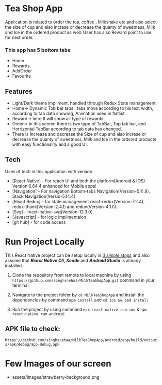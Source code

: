 # Tea Shop App

Application is related to order the tea, coffee , Milkshake etc and also select the size of cup and also increse or decrease the quanty of sweetness, Milk and Ice in the ordered product as well. User has also Reward point to use for next order.

### This app has 5 bottom tabs

- Home
- Rewards
- AddOrder
- Favourite

## Features

- Light/Dark theme impliment, handled through Redux State management
- Home-> Dynamic Tob bar tabs , tabs move according to his text width, according to tab data showing, Animation used in flatlist.
- Reward-> here It will show all type of rewards
- Order-> in this screen there is two type of TabBar, Top tab bar, and Horrizontal TabBar according to tab data has changed.
- There is Increase and decrease the Size of cup and also increse or decrease the quanty of sweetness, Milk and Ice in the ordered producte with easy functionality and a good UI.

## Tech

Uses of tech in this application with version

- [React Native] - For reach UI and both the platform(Android & IOS) Version 0.64.4 enhanced for Mobile apps!
- [Navigation] - For navigation Bottom-tabs Navigation(Version-5.11.9), Stack Navigation(Versio-5.14.4)
- [React Redux] - for state management react-redux(Version-7.2.4), redux-thunk(Version-2.4.1) and redux(Version-4.1.0).
- [Svg] - react-native-svg(Version-12.3.0)
- [Javascript] - for logic implimentaion
- [git hub] - for code access

# Run Project Locally

This React Native project can be setup locally in <ins>_3 simple steps_</ins> and also assume that **_React Native Cli_**, **_Xcode_** and **_Android Studio_** is already installed.

1. Clone the repository from remote to local machine by using `https://github.com/singhsnehaa/MilkTeaShopApp.git` command in your terminal.

2. Navigate to the project folder by `cd MilkTeaShopApp` and install the dependencies by command `npm install` and `cd ios && pod install`

3. Run the project by using command `npx react-native run-ios` & `npx react-native run-android`

## APK file to check:

`https://github.com/singhsnehaa/MilkTeaShopApp/android/app/build/outputs/apk/debug/app-debug.apk`

# Few Images of our screen

- assets/images/strawberry-background.png
